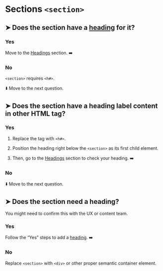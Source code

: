 # Sections `<section>`

## ➤ Does the section have a [heading](headings.md) for it?


### Yes
Move to the [Headings](headings.md) section. ➡️

### No
`<section>` requires `<h#>`. 

⬇️ Move to the next question.

## ➤ Does the section have a heading label content in other HTML tag?

### Yes
1.  Replace the tag with `<h#>`.

1. Position the heading right below the `<section>` as its first child element.

1. Then, go to the [Headings](headings.md) section to check your heading. ➡️

### No

⬇️ Move to the next question.

## ➤ Does the section need a heading? 

You might need to confirm this with the UX or content team.

### Yes

Follow the “Yes” steps to add a [heading](headings.md). ➡️

### No

Replace `<section>` with `<div>` or other proper semantic container element.

